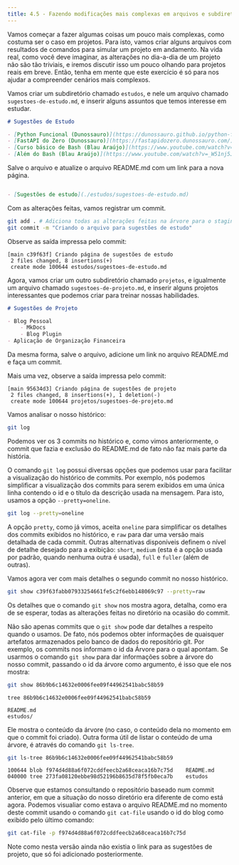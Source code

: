 ```yaml
---
title: 4.5 - Fazendo modificações mais complexas em arquivos e subdiretórios
---
```

Vamos começar a fazer algumas coisas um pouco mais complexas, como costuma ser o caso em projetos. Para isto, vamos criar alguns arquivos com resultados de comandos para simular um projeto em andamento. Na vida real, como você deve imaginar, as alterações no dia-a-dia de um projeto não são tão triviais, e iremos discutir isso um pouco olhando para projetos reais em breve. Então, tenha em mente que este exercício é só para nos ajudar a compreender cenários mais complexos.

Vamos criar um subdiretório chamado `estudos`, e nele um arquivo chamado `sugestoes-de-estudo.md`, e inserir alguns assuntos que temos interesse em estudar.
```Markdown
# Sugestões de Estudo

- [Python Funcional (Dunossauro)](https://dunossauro.github.io/python-funcional/)
- [FastAPI do Zero (Dunossauro)](https://fastapidozero.dunossauro.com/)
- [Curso básico de Bash (Blau Araújo)](https://www.youtube.com/watch?v=ZM--I3NJ2jY&list=PLXoSGejyuQGpf4X-NdGjvSlEFZhn2f2H7)
- [Além do Bash (Blau Araújo)](https://www.youtube.com/watch?v=_W51nj5JTwk&list=PLXoSGejyuQGpen1lAlhngkpuldmot8DV0)
```

Salve o arquivo e atualize o arquivo README.md com um link para a nova página.
```Markdown

- [Sugestões de estudo](./estudos/sugestoes-de-estudo.md)
```

Com as alterações feitas, vamos registrar um commit.
```bash
git add . # Adiciona todas as alterações feitas na árvore para o staging
git commit -m "Criando o arquivo para sugestões de estudo"
```

Observe as saída impressa pelo commit:
```
[main c39f63f] Criando página de sugestões de estudo
 2 files changed, 8 insertions(+)
 create mode 100644 estudos/sugestoes-de-estudo.md
```

Agora, vamos criar um outro subdiretório chamado `projetos`, e igualmente um arquivo chamado `sugestoes-de-projeto.md`, e inserir alguns projetos interessantes que podemos criar para treinar nossas habilidades.

```Markdown
# Sugestões de Projeto

- Blog Pessoal
	- MkDocs
	- Blog Plugin
- Aplicação de Organização Financeira
```

Da mesma forma, salve o arquivo, adicione um link no arquivo README.md e faça um commit.

Mais uma vez, observe a saída impressa pelo commit:
```
[main 95634d3] Criando página de sugestões de projeto
 2 files changed, 8 insertions(+), 1 deletion(-)
 create mode 100644 projetos/sugestoes-de-projeto.md
```

Vamos analisar o nosso histórico:

```bash
git log
```

Podemos ver os 3 commits no histórico e, como vimos anteriormente, o commit que fazia e exclusão do README.md de fato não faz mais parte da história.

O comando `git log` possui diversas opções que podemos usar para facilitar a visualização do histórico de commits. Por exemplo, nós podemos simplificar a visualização dos commits para serem exibidos em uma única linha contendo o id e o título da descrição usada na mensagem. Para isto, usamos a opção `--pretty=oneline`.

```bash
git log --pretty=oneline
```

A opção `pretty`, como já vimos, aceita `oneline` para simplificar os detalhes dos commits exibidos no histórico, e `raw` para dar uma versão mais detalhada de cada commit. Outras alternativas disponíveis definem o nível de detalhe desejado para a exibição: `short`, `medium` (esta é a opção usada por padrão, quando nenhuma outra é usada), `full` e `fuller` (além de outras).

Vamos agora ver com mais detalhes o segundo commit no nosso histórico.

```bash
git show c39f63fabb07933254661fe5c2f6ebb148069c97 --pretty=raw
```

Os detalhes que o comando `git show` nos mostra agora, detalha, como era de se esperar, todas as alterações feitas no diretório na ocasião do commit.

Não são apenas commits que o `git show` pode dar detalhes a respeito quando o usamos. De fato, nós podemos obter informações de quaisquer artefatos armazenados pelo banco de dados do repositório git. Por exemplo, os commits nos informam o id da Árvore para o qual apontam. Se usarmos o comando `git show` para dar informações sobre a árvore do nosso commit, passando o id da árvore como argumento, é isso que ele nos mostra:

```bash
git show 86b9b6c14632e0006fee09f44962541babc58b59
```
```
tree 86b9b6c14632e0006fee09f44962541babc58b59

README.md
estudos/
```

Ele mostra o conteúdo da árvore (no caso, o conteúdo dela no momento em que o commit foi criado). Outra forma útil de listar o conteúdo de uma árvore, é através do comando `git ls-tree`.

```bash
git ls-tree 86b9b6c14632e0006fee09f44962541babc58b59
```
```
100644 blob f974d4d88a6f072cddfeecb2a68ceaca16b7c75d    README.md
040000 tree 273fa08120ebbe98d52196b8635d78f5fb0eca7b    estudos
```

Observe que estamos consultando o repositório baseado num commit anterior, em que a situação do nosso diretório era diferente de como está agora. Podemos visualiar como estava o arquivo README.md no momento deste commit usando o comando `git cat-file` usando o id do blog como exibido pelo último comando:

```bash
git cat-file -p f974d4d88a6f072cddfeecb2a68ceaca16b7c75d
```

Note como nesta versão ainda não existia o link para as sugestões de projeto, que só foi adicionado posteriormente.
